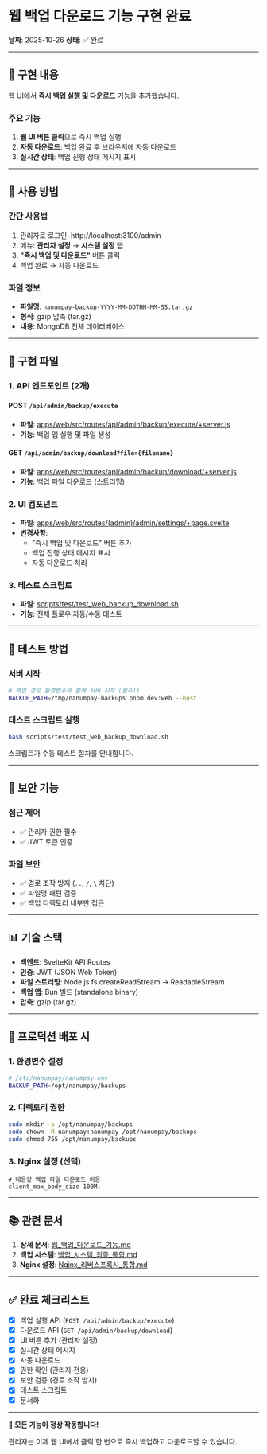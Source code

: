 # 웹 백업 다운로드 기능 구현 완료

**날짜**: 2025-10-26
**상태**: ✅ 완료

---

## 🎯 구현 내용

웹 UI에서 **즉시 백업 실행 및 다운로드** 기능을 추가했습니다.

### 주요 기능

1. **웹 UI 버튼 클릭**으로 즉시 백업 실행
2. **자동 다운로드**: 백업 완료 후 브라우저에 자동 다운로드
3. **실시간 상태**: 백업 진행 상태 메시지 표시

---

## 📝 사용 방법

### 간단 사용법

1. 관리자로 로그인: http://localhost:3100/admin
2. 메뉴: **관리자 설정** → **시스템 설정** 탭
3. **"즉시 백업 및 다운로드"** 버튼 클릭
4. 백업 완료 → 자동 다운로드

### 파일 정보

- **파일명**: `nanumpay-backup-YYYY-MM-DDTHH-MM-SS.tar.gz`
- **형식**: gzip 압축 (tar.gz)
- **내용**: MongoDB 전체 데이터베이스

---

## 🔧 구현 파일

### 1. API 엔드포인트 (2개)

#### POST `/api/admin/backup/execute`
- **파일**: [apps/web/src/routes/api/admin/backup/execute/+server.js](../apps/web/src/routes/api/admin/backup/execute/+server.js)
- **기능**: 백업 앱 실행 및 파일 생성

#### GET `/api/admin/backup/download?file={filename}`
- **파일**: [apps/web/src/routes/api/admin/backup/download/+server.js](../apps/web/src/routes/api/admin/backup/download/+server.js)
- **기능**: 백업 파일 다운로드 (스트리밍)

### 2. UI 컴포넌트

- **파일**: [apps/web/src/routes/(admin)/admin/settings/+page.svelte](../apps/web/src/routes/(admin)/admin/settings/+page.svelte)
- **변경사항**:
  - "즉시 백업 및 다운로드" 버튼 추가
  - 백업 진행 상태 메시지 표시
  - 자동 다운로드 처리

### 3. 테스트 스크립트

- **파일**: [scripts/test/test_web_backup_download.sh](../scripts/test/test_web_backup_download.sh)
- **기능**: 전체 플로우 자동/수동 테스트

---

## 🧪 테스트 방법

### 서버 시작

```bash
# 백업 경로 환경변수와 함께 서버 시작 (필수!)
BACKUP_PATH=/tmp/nanumpay-backups pnpm dev:web --host
```

### 테스트 스크립트 실행

```bash
bash scripts/test/test_web_backup_download.sh
```

스크립트가 수동 테스트 절차를 안내합니다.

---

## 🔐 보안 기능

### 접근 제어
- ✅ 관리자 권한 필수
- ✅ JWT 토큰 인증

### 파일 보안
- ✅ 경로 조작 방지 (`..`, `/`, `\` 차단)
- ✅ 파일명 패턴 검증
- ✅ 백업 디렉토리 내부만 접근

---

## 📊 기술 스택

- **백엔드**: SvelteKit API Routes
- **인증**: JWT (JSON Web Token)
- **파일 스트리밍**: Node.js fs.createReadStream → ReadableStream
- **백업 앱**: Bun 빌드 (standalone binary)
- **압축**: gzip (tar.gz)

---

## 🚀 프로덕션 배포 시

### 1. 환경변수 설정

```bash
# /etc/nanumpay/nanumpay.env
BACKUP_PATH=/opt/nanumpay/backups
```

### 2. 디렉토리 권한

```bash
sudo mkdir -p /opt/nanumpay/backups
sudo chown -R nanumpay:nanumpay /opt/nanumpay/backups
sudo chmod 755 /opt/nanumpay/backups
```

### 3. Nginx 설정 (선택)

```nginx
# 대용량 백업 파일 다운로드 허용
client_max_body_size 100M;
```

---

## 📚 관련 문서

1. **상세 문서**: [웹_백업_다운로드_기능.md](웹_백업_다운로드_기능.md)
2. **백업 시스템**: [백업_시스템_최종_통합.md](백업_시스템_최종_통합.md)
3. **Nginx 설정**: [Nginx_리버스프록시_통합.md](Nginx_리버스프록시_통합.md)

---

## ✅ 완료 체크리스트

- [x] 백업 실행 API (`POST /api/admin/backup/execute`)
- [x] 다운로드 API (`GET /api/admin/backup/download`)
- [x] UI 버튼 추가 (관리자 설정)
- [x] 실시간 상태 메시지
- [x] 자동 다운로드
- [x] 권한 확인 (관리자 전용)
- [x] 보안 검증 (경로 조작 방지)
- [x] 테스트 스크립트
- [x] 문서화

---

**🎉 모든 기능이 정상 작동합니다!**

관리자는 이제 웹 UI에서 클릭 한 번으로 즉시 백업하고 다운로드할 수 있습니다.

